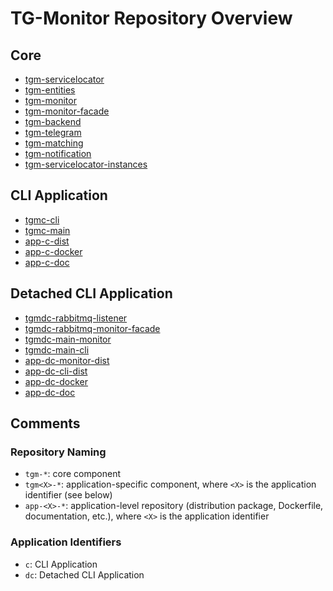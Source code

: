 # TG-Monitor Repository Overview

## Core

- [tgm-servicelocator](https://github.com/TG-Monitor/tgm-servicelocator)
- [tgm-entities](https://github.com/TG-Monitor/tgm-entities)
- [tgm-monitor](https://github.com/TG-Monitor/tgm-monitor)
- [tgm-monitor-facade](https://github.com/TG-Monitor/tgm-monitor-facade)
- [tgm-backend](https://github.com/TG-Monitor/tgm-backend)
- [tgm-telegram](https://github.com/TG-Monitor/tgm-telegram)
- [tgm-matching](https://github.com/TG-Monitor/tgm-matching)
- [tgm-notification](https://github.com/TG-Monitor/tgm-notification)
- [tgm-servicelocator-instances](https://github.com/TG-Monitor/tgm-servicelocator-instances)

## CLI Application

- [tgmc-cli](https://github.com/TG-Monitor/tgmc-cli)
- [tgmc-main](https://github.com/TG-Monitor/tgmc-main)
- [app-c-dist](https://github.com/TG-Monitor/app-c-dist)
- [app-c-docker](https://github.com/TG-Monitor/app-c-docker)
- [app-c-doc](https://github.com/TG-Monitor/app-c-doc)

## Detached CLI Application

- [tgmdc-rabbitmq-listener](https://github.com/TG-Monitor/tgmdc-rabbitmq-listener)
- [tgmdc-rabbitmq-monitor-facade](https://github.com/TG-Monitor/tgmdc-rabbitmq-monitor-facade)
- [tgmdc-main-monitor](https://github.com/TG-Monitor/tgmdc-main-monitor)
- [tgmdc-main-cli](https://github.com/TG-Monitor/tgmdc-main-cli)
- [app-dc-monitor-dist](https://github.com/TG-Monitor/app-dc-monitor-dist)
- [app-dc-cli-dist](https://github.com/TG-Monitor/app-dc-cli-dist)
- [app-dc-docker](https://github.com/TG-Monitor/app-dc-docker)
- [app-dc-doc](https://github.com/TG-Monitor/app-dc-doc)

## Comments

### Repository Naming

- `tgm-*`: core component
- `tgm<X>-*`: application-specific component, where `<X>` is the application identifier (see below)
- `app-<X>-*`: application-level repository (distribution package, Dockerfile, documentation, etc.), where `<X>` is the application identifier

### Application Identifiers

- `c`: CLI Application
- `dc`: Detached CLI Application

